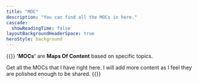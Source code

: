 ```yaml
---
title: "MOC"
description: "You can find all the MOCs in here."
cascade:
  showReadingTime: false
layoutBackgroundHeaderSpace: true
heroStyle: background
---
```

{{<alert>}}
**'MOCs'** are **Maps Of Content** based on specific topics.

Get all the MOCs that I have right here. I will add more content as I feel they are polished enough to be shared.
{{</alert>}}